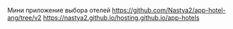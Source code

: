 
Мини приложение выбора отелей
https://github.com/Nastya2/app-hotel-ang/tree/v2
https://nastya2.github.io/hosting.github.io/app-hotels
